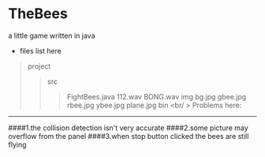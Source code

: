 TheBees
=======

  a little game written in java

* files list here
 >project
 >>src
 >>>FightBees.java
 >>>112.wav
 >>>BONG.wav
 >>img
 >>>bg.jpg
 >>>gbee.jpg
 >>>rbee.jpg
 >>>ybee.jpg
 >>>plane.jpg
 >>bin
\<br/ \>
Problems here:
-------------
####1.the collision detection isn't very accurate
####2.some picture may overflow from the panel
####3.when stop button clicked the bees are still flying
